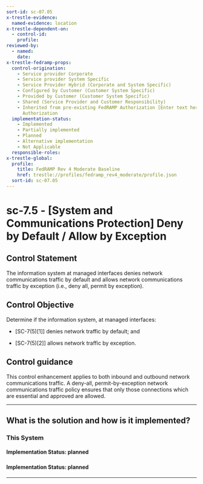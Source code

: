 ```yaml
---
sort-id: sc-07.05
x-trestle-evidence:
  named-evidence: location
x-trestle-dependent-on:
  - control-id:
    profile:
reviewed-by:
  - named:
    date:
x-trestle-fedramp-props:
  control-origination:
    - Service provider Corporate
    - Service provider System Specific
    - Service Provider Hybrid (Corporate and System Specific)
    - Configured by Customer (Customer System Specific)
    - Provided by Customer (Customer System Specific)
    - Shared (Service Provider and Customer Responsibility)
    - Inherited from pre-existing FedRAMP Authorization [Enter text here], Date of
      Authorization
  implementation-status:
    - Implemented
    - Partially implemented
    - Planned
    - Alternative implementation
    - Not Applicable
  responsible-roles:
x-trestle-global:
  profile:
    title: FedRAMP Rev 4 Moderate Baseline
    href: trestle://profiles/fedramp_rev4_moderate/profile.json
  sort-id: sc-07.05
---
```


# sc-7.5 - \[System and Communications Protection\] Deny by Default / Allow by Exception

## Control Statement

The information system at managed interfaces denies network communications traffic by default and allows network communications traffic by exception (i.e., deny all, permit by exception).

## Control Objective

Determine if the information system, at managed interfaces:

- \[SC-7(5)[1]\] denies network traffic by default; and

- \[SC-7(5)[2]\] allows network traffic by exception.

## Control guidance

This control enhancement applies to both inbound and outbound network communications traffic. A deny-all, permit-by-exception network communications traffic policy ensures that only those connections which are essential and approved are allowed.

______________________________________________________________________

## What is the solution and how is it implemented?

<!-- For implementation status enter one of: implemented, partial, planned, alternative, not-applicable -->

<!-- Note that the list of rules under ### Rules: is read-only and changes will not be captured after assembly to JSON -->

### This System

<!-- Add implementation prose for the main This System component for control: sc-7.5 -->

#### Implementation Status: planned

### 

<!-- Add control implementation description here for control: sc-7.5 -->

#### Implementation Status: planned

______________________________________________________________________

